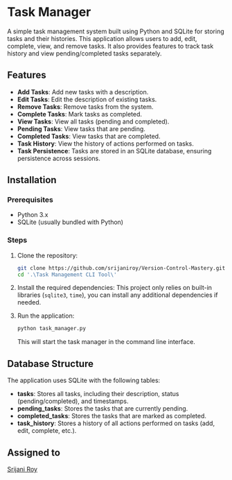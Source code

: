 # Task Manager

A simple task management system built using Python and SQLite for storing tasks and their histories. This application allows users to add, edit, complete, view, and remove tasks. It also provides features to track task history and view pending/completed tasks separately.

## Features

- **Add Tasks**: Add new tasks with a description.
- **Edit Tasks**: Edit the description of existing tasks.
- **Remove Tasks**: Remove tasks from the system.
- **Complete Tasks**: Mark tasks as completed.
- **View Tasks**: View all tasks (pending and completed).
- **Pending Tasks**: View tasks that are pending.
- **Completed Tasks**: View tasks that are completed.
- **Task History**: View the history of actions performed on tasks.
- **Task Persistence**: Tasks are stored in an SQLite database, ensuring persistence across sessions.

## Installation

### Prerequisites

- Python 3.x
- SQLite (usually bundled with Python)

### Steps

1. Clone the repository:
   ```bash
   git clone https://github.com/srijaniroy/Version-Control-Mastery.git
   cd '.\Task Management CLI Tool\'
   ```

2. Install the required dependencies:
   This project only relies on built-in libraries (`sqlite3`, `time`), you can install any additional dependencies if needed.

3. Run the application:
   ```bash
   python task_manager.py
   ```

   This will start the task manager in the command line interface.

## Database Structure

The application uses SQLite with the following tables:

- **tasks**: Stores all tasks, including their description, status (pending/completed), and timestamps.
- **pending_tasks**: Stores the tasks that are currently pending.
- **completed_tasks**: Stores the tasks that are marked as completed.
- **task_history**: Stores a history of all actions performed on tasks (add, edit, complete, etc.).

## Assigned to

[Srijani Roy](https://github.com/srijaniroy)

